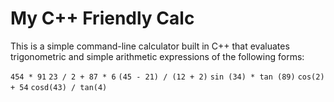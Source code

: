 # My C++ Friendly Calc

This is a simple command-line calculator built in C++ that evaluates trigonometric and simple arithmetic expressions of the following forms:

`454 * 91`
`23 / 2 + 87 * 6`
`(45 - 21) / (12 + 2)`
`sin (34) * tan (89)`
`cos(2) + 54`
`cosd(43) / tan(4)`
